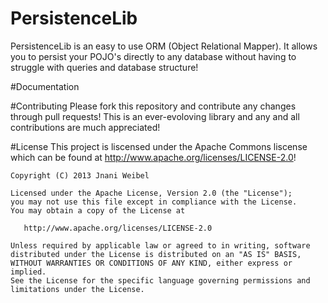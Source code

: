 PersistenceLib
==============

PersistenceLib is an easy to use ORM (Object Relational Mapper).  It allows you to persist your POJO's directly to any database without having to struggle with queries and database structure!

#Documentation


#Contributing
Please fork this repository and contribute any changes through pull requests!  This is an ever-evoloving library and any and all contributions are much appreciated!

#License
This project is liscensed under the Apache Commons liscense which can be found at http://www.apache.org/licenses/LICENSE-2.0!

```
Copyright (C) 2013 Jnani Weibel

Licensed under the Apache License, Version 2.0 (the "License");
you may not use this file except in compliance with the License.
You may obtain a copy of the License at

   http://www.apache.org/licenses/LICENSE-2.0

Unless required by applicable law or agreed to in writing, software
distributed under the License is distributed on an "AS IS" BASIS,
WITHOUT WARRANTIES OR CONDITIONS OF ANY KIND, either express or implied.
See the License for the specific language governing permissions and
limitations under the License.
```
